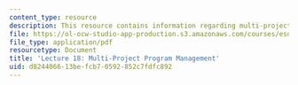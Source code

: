 ```yaml
---
content_type: resource
description: This resource contains information regarding multi-project program management.
file: https://ol-ocw-studio-app-production.s3.amazonaws.com/courses/esd-36-system-project-management-fall-2012/d824406613befcb70592852c7fdfc892_MITESD_36F12_Lec18.pdf
file_type: application/pdf
resourcetype: Document
title: 'Lecture 18: Multi-Project Program Management'
uid: d8244066-13be-fcb7-0592-852c7fdfc892
---
```


